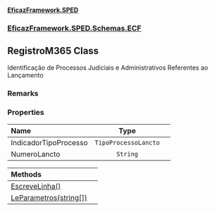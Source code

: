 #### [EficazFramework.SPED](EficazFrameworkSPED.md 'EficazFramework SPED')
### [EficazFramework.SPED.Schemas.ECF](EficazFramework.SPED.Schemas.ECF.md 'EficazFramework.SPED.Schemas.ECF')

## RegistroM365 Class

Identificação de Processos Judiciais e Administrativos Referentes ao Lançamento

### Remarks
### Properties

| Name | Type | |
| :--- | :---: | :--- |
| IndicadorTipoProcesso | `TipoProcessoLancto` |  |
| NumeroLancto | `String` |  |

| Methods | |
| :--- | :--- |
| [EscreveLinha()](EficazFramework.SPED.Schemas.ECF/RegistroM365/EscreveLinha().md 'EficazFramework.SPED.Schemas.ECF.RegistroM365.EscreveLinha()') | |
| [LeParametros(string[])](EficazFramework.SPED.Schemas.ECF/RegistroM365/LeParametros(string[]).md 'EficazFramework.SPED.Schemas.ECF.RegistroM365.LeParametros(string[])') | |
